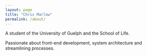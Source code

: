 ```yaml
---
layout: page
title: "Chris Marlow"
permalink: /about/
---
```


A student of the University of Guelph and the School of Life.

Passionate about front-end development, system architecture and streamlining processes.